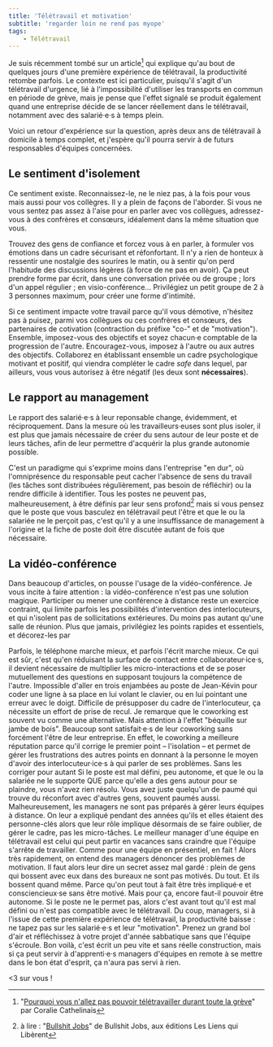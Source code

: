 ```yaml
---
title: 'Télétravail et motivation'
subtitle: 'regarder loin ne rend pas myope'
tags:
    - Télétravail
---
```


Je suis récemment tombé sur un article[^bfm] qui explique qu'au bout de quelques
jours d'une première expérience de télétravail, la productivité retombe parfois.
Le contexte est ici particulier, puisqu'il s'agit d'un télétravail d'urgence,
lié à l'impossibilité d'utiliser les transports en commun en période de grève,
mais je pense que l'effet signalé se produit également quand une entreprise
décide de se lancer réellement dans le télétravail, notamment avec des
salarié·e·s à temps plein.

[^bfm]:

    "[Pourquoi vous n'allez pas pouvoir télétravailler durant toute la grève](https://www.bfmtv.com/economie/pourquoi-vous-n-allez-pas-pouvoir-teletravailler-durant-toute-la-greve-1822176.html)"
    par Coralie Cathelinais

Voici un retour d'expérience sur la question, après deux ans de télétravail à
domicile à temps complet, et j'espère qu'il pourra servir à de futurs
responsables d'équipes concernées.

## Le sentiment d'isolement

Ce sentiment existe. Reconnaissez-le, ne le niez pas, à la fois pour vous mais
aussi pour vos collègres. Il y a plein de façons de l'aborder. Si vous ne vous
sentez pas assez à l'aise pour en parler avec vos collègues, adressez-vous à des
confrères et consœurs, idéalement dans la même situation que vous.

Trouvez des gens de confiance et forcez vous à en parler, à formuler vos
émotions dans un cadre sécurisant et réfonfortant. Il n'y a rien de honteux à
ressentir une nostalgie des sourires le matin, ou à sentir qu'on perd l'habitude
des discussions légères (à force de ne pas en avoir). Ça peut prendre forme par
écrit, dans une conversation privée ou de groupe ; lors d'un appel régulier ; en
visio-conférence… Privilégiez un petit groupe de 2 à 3 personnes maximum, pour
créer une forme d'intimité.

Si ce sentiment impacte votre travail parce qu'il vous démotive, n'hésitez pas à
puisez, parmi vos collègues ou ces confrères et consœurs, des partenaires de
cotivation (contraction du préfixe "co-" et de "motivation"). Ensemble,
imposez-vous des objectifs et soyez chacun·e comptable de la progression de
l'autre. Encouragez-vous, imposez à l'autre ou aux autres des objectifs.
Collaborez en établissant ensemble un cadre psychologique motivant et positif,
qui viendra compléter le cadre _safe_ dans lequel, par ailleurs, vous vous
autorisez à être négatif (les deux sont **nécessaires**).

## Le rapport au management

Le rapport des salarié·e·s à leur reponsable change, évidemment, et
réciproquement. Dans la mesure où les travailleurs·euses sont plus isoler, il
est plus que jamais nécessaire de créer du sens autour de leur poste et de leurs
tâches, afin de leur permettre d'acquérir la plus grande autonomie possible.

C'est un paradigme qui s'exprime moins dans l'entreprise "en dur", où
l'omniprésence du responsable peut cacher l'absence de sens du travail (les
tâches sont distribuées régulièrement, pas besoin de réfléchir) ou la rendre
difficile à identifier. Tous les postes ne peuvent pas, malheureusement, à être
définis par leur sens profond[^bsj] mais si vous pensez que le poste que vous
basculez en télétravail peut l'être et que le ou la salariée ne le perçoit pas,
c'est qu'il y a une insuffissance de management à l'origine et la fiche de poste
doit être discutée autant de fois que nécessaire.

[^bsj]:

    à lire :
    "[Bullshit Jobs](http://www.editionslesliensquiliberent.fr/livre-Bullshit_Jobs-546-1-1-0-1.html)"
    de Bullshit Jobs, aux éditions Les Liens qui Libèrent

## La vidéo-conférence

Dans beaucoup d'articles, on pousse l'usage de la vidéo-conférence. Je vous
incite à faire attention : la vidéo-conférence n'est pas une solution magique.
Participer ou mener une conférence à distance reste un exercice contraint, qui
limite parfois les possibilités d'intervention des interlocuteurs, et qui
n'isolent pas de sollicitations extérieures. Du moins pas autant qu'une salle de
réunion. Plus que jamais, privilégiez les points rapides et essentiels, et
décorez-les par

Parfois, le téléphone marche mieux, et parfois l'écrit marche mieux. Ce qui est
sûr, c'est qu'en réduisant la surface de contact entre collaborateur·ice·s, il
devient nécessaire de multiplier les micro-interactions et de se poser
mutuellement des questions en supposant toujours la compétence de l'autre.
Impossible d'aller en trois enjambées au poste de Jean-Kévin pour coder une
ligne à sa place en lui volant le clavier, ou en lui pointant une erreur avec le
doigt. Difficile de présupposer du cadre de l'interlocuteur, ça nécessite un
effort de prise de recul. Je remarque que le coworking est souvent vu comme une
alternative. Mais attention à l'effet "béquille sur jambe de bois". Beaucoup
sont satisfait·e·s de leur coworking sans forcément l'être de leur entreprise.
En effet, le coworking a meilleure réputation parce qu'il corrige le premier
point – l'isolation – et permet de gérer les frustrations des autres points en
donnant à la personne le moyen d'avoir des interlocuteur·ice·s à qui parler de
ses problèmes. Sans les corriger pour autant Si le poste est mal défini, peu
autonome, et que le ou la salariée ne le supporte QUE parce qu'elle a des gens
autour pour se plaindre, vous n'avez rien résolu. Vous avez juste quelqu'un de
paumé qui trouve du réconfort avec d'autres gens, souvent paumés aussi.
Malheureusement, les managers ne sont pas préparés à gérer leurs équipes à
distance. On leur a expliqué pendant des années qu'ils et elles étaient des
personne-clés alors que leur rôle implique désormais de se faire oublier, de
gérer le cadre, pas les micro-tâches. Le meilleur manager d'une équipe en
télétravail est celui qui peut partir en vacances sans craindre que l'équipe
s'arrête de travailler. Comme pour une équipe en présentiel, en fait ! Alors
très rapidement, on entend des managers dénoncer des problèmes de motivation. Il
faut alors leur dire un secret assez mal gardé : plein de gens qui bossent avec
eux dans des bureaux ne sont pas motivés. Du tout. Et ils bossent quand même.
Parce qu'on peut tout à fait être très impliqué·e et consciencieux·se sans être
motivé. Mais pour ça, encore faut-il pouvoir être autonome. Si le poste ne le
permet pas, alors c'est avant tout qu'il est mal défini ou n'est pas compatible
avec le télétravail. Du coup, managers, si à l'issue de cette première
expérience de télétravail, la productivité baisse : ne tapez pas sur les
salarié·e·s et leur "motivation". Prenez un grand bol d'air et réfléchissez à
votre projet d'année sabbatique sans que l'équipe s'écroule. Bon voilà, c'est
écrit un peu vite et sans réelle construction, mais si ça peut servir à
d'apprenti·e·s managers d'équipes en remote à se mettre dans le bon état
d'esprit, ça n'aura pas servi à rien.

<3 sur vous !
